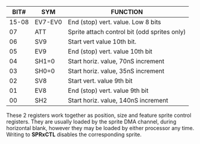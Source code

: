 | BIT#  | SYM      | FUNCTION                                       |
|---|---|---|
| 15-08 | EV7-EV0  | End (stop) vert. value. Low 8 bits             |
| 07    | ATT	    | Sprite attach control bit (odd sprites only)   |
| 06    | SV9	    | Start vert value 10th bit.                     |
| 05    | EV9      | End (stop) vert. value 10th bit                |
| 04    | SH1=0    | Start horiz. value, 70nS increment             |
| 03    | SH0=0    | Start horiz. value, 35nS increment             |
| 02    | SV8      | Start vert. value 9th bit                      |
| 01    | EV8      | End (stop) vert. value 9th bit                 |
| 00    | SH2      | Start horiz. value, 140nS increment            |


These 2 registers work together as position, size and
feature sprite control registers. They are usually loaded
by the sprite DMA channel, during horizontal blank,
however they may be loaded by either processor any time.
Writing to **SPRxCTL** disables the corresponding sprite.